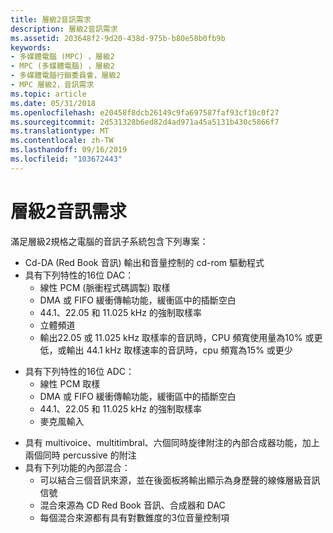 ```yaml
---
title: 層級2音訊需求
description: 層級2音訊需求
ms.assetid: 203648f2-9d20-438d-975b-b80e50b0fb9b
keywords:
- 多媒體電腦 (MPC) ，層級2
- MPC (多媒體電腦) ，層級2
- 多媒體電腦行銷委員會，層級2
- MPC 層級2，音訊需求
ms.topic: article
ms.date: 05/31/2018
ms.openlocfilehash: e20458f8dcb26149c9fa697587faf93cf10c0f27
ms.sourcegitcommit: 2d531328b6ed82d4ad971a45a5131b430c5866f7
ms.translationtype: MT
ms.contentlocale: zh-TW
ms.lasthandoff: 09/16/2019
ms.locfileid: "103672443"
---
```

# <a name="level-2-audio-requirements"></a>層級2音訊需求

滿足層級2規格之電腦的音訊子系統包含下列專案：

-   Cd-DA (Red Book 音訊) 輸出和音量控制的 cd-rom 驅動程式
-   具有下列特性的16位 DAC：
    -   線性 PCM (脈衝程式碼調製) 取樣
    -   DMA 或 FIFO 緩衝傳輸功能，緩衝區中的插斷空白
    -   44.1、22.05 和 11.025 kHz 的強制取樣率
    -   立體頻道
    -   輸出22.05 或 11.025 kHz 取樣率的音訊時，CPU 頻寬使用量為10% 或更低，或輸出 44.1 kHz 取樣速率的音訊時，cpu 頻寬為15% 或更少

<!-- -->

-   具有下列特性的16位 ADC：
    -   線性 PCM 取樣
    -   DMA 或 FIFO 緩衝傳輸功能，緩衝區中的插斷空白
    -   44.1、22.05 和 11.025 kHz 的強制取樣率
    -   麥克風輸入

<!-- -->

-   具有 multivoice、multitimbral、六個同時旋律附注的內部合成器功能，加上兩個同時 percussive 的附注
-   具有下列功能的內部混合：
    -   可以結合三個音訊來源，並在後面板將輸出顯示為身歷聲的線條層級音訊信號
    -   混合來源為 CD Red Book 音訊、合成器和 DAC
    -   每個混合來源都有具有對數錐度的3位音量控制項

 

 




